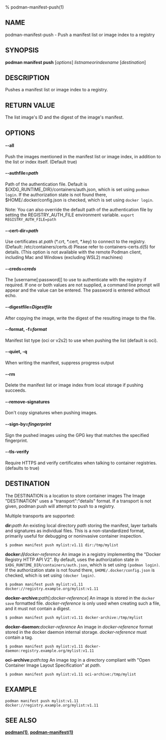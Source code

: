 % podman-manifest-push(1)

## NAME
podman\-manifest\-push - Push a manifest list or image index to a registry

## SYNOPSIS
**podman manifest push** [*options*] *listnameorindexname* [*destination*]

## DESCRIPTION
Pushes a manifest list or image index to a registry.

## RETURN VALUE
The list image's ID and the digest of the image's manifest.

## OPTIONS

#### **--all**

Push the images mentioned in the manifest list or image index, in addition to
the list or index itself. (Default true)

#### **--authfile**=*path*

Path of the authentication file. Default is ${XDG\_RUNTIME\_DIR}/containers/auth.json, which is set using `podman login`.
If the authorization state is not found there, $HOME/.docker/config.json is checked, which is set using `docker login`.

Note: You can also override the default path of the authentication file by setting the REGISTRY\_AUTH\_FILE
environment variable. `export REGISTRY_AUTH_FILE=path`

#### **--cert-dir**=*path*

Use certificates at *path* (\*.crt, \*.cert, \*.key) to connect to the registry. (Default: /etc/containers/certs.d)
Please refer to containers-certs.d(5) for details. (This option is not available with the remote Podman client, including Mac and Windows (excluding WSL2) machines)

#### **--creds**=*creds*

The [username[:password]] to use to authenticate with the registry if required.
If one or both values are not supplied, a command line prompt will appear and the
value can be entered.  The password is entered without echo.

#### **--digestfile**=*Digestfile*

After copying the image, write the digest of the resulting image to the file.

#### **--format**, **-f**=*format*

Manifest list type (oci or v2s2) to use when pushing the list (default is oci).

#### **--quiet**, **-q**

When writing the manifest, suppress progress output

#### **--rm**

Delete the manifest list or image index from local storage if pushing succeeds.

#### **--remove-signatures**

Don't copy signatures when pushing images.

#### **--sign-by**=*fingerprint*

Sign the pushed images using the GPG key that matches the specified fingerprint.

#### **--tls-verify**

Require HTTPS and verify certificates when talking to container registries. (defaults to true)

## DESTINATION

 The DESTINATION is a location to store container images
 The Image "DESTINATION" uses a "transport":"details" format.
 If a transport is not given, podman push will attempt to push
 to a registry.

 Multiple transports are supported:

  **dir:**_path_
  An existing local directory _path_ storing the manifest, layer tarballs and signatures as individual files. This is a non-standardized format, primarily useful for debugging or noninvasive container inspection.

    $ podman manifest push mylist:v1.11 dir:/tmp/mylist

  **docker://**_docker-reference_
  An image in a registry implementing the "Docker Registry HTTP API V2". By default, uses the authorization state in `$XDG_RUNTIME_DIR/containers/auth.json`, which is set using `(podman login)`. If the authorization state is not found there, `$HOME/.docker/config.json` is checked, which is set using `(docker login)`.

    $ podman manifest push mylist:v1.11 docker://registry.example.org/mylist:v1.11

  **docker-archive:**_path_[**:**_docker-reference_]
  An image is stored in the `docker save` formatted file.  _docker-reference_ is only used when creating such a file, and it must not contain a digest.

    $ podman manifest push mylist:v1.11 docker-archive:/tmp/mylist

  **docker-daemon:**_docker-reference_
  An image in _docker-reference_ format stored in the docker daemon internal storage. _docker-reference_ must contain a tag.

    $ podman manifest push mylist:v1.11 docker-daemon:registry.example.org/mylist:v1.11

  **oci-archive:**_path_**:**_tag_
  An image _tag_ in a directory compliant with "Open Container Image Layout Specification" at _path_.

    $ podman manifest push mylist:v1.11 oci-archive:/tmp/mylist

## EXAMPLE

```
podman manifest push mylist:v1.11 docker://registry.example.org/mylist:v1.11
```

## SEE ALSO
**[podman(1)](podman.1.md)**, **[podman-manifest(1)](podman-manifest.1.md)**
